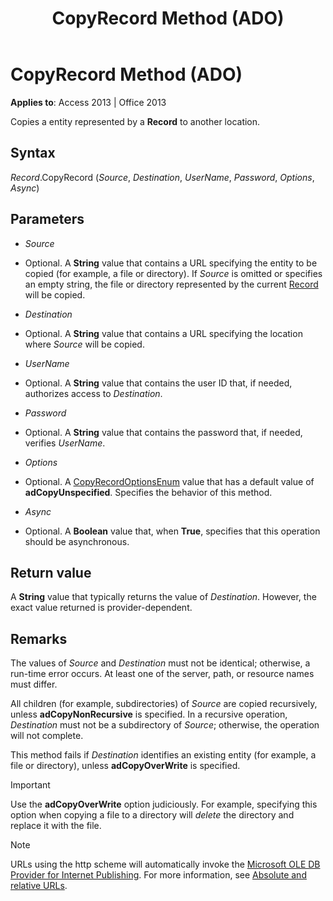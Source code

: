 ﻿---
title: CopyRecord Method (ADO)
TOCTitle: CopyRecord Method (ADO)
ms:assetid: 724e4358-f216-8e47-5bab-c72770ece5a4
ms:mtpsurl: https://msdn.microsoft.com/library/JJ249459(v=office.15)
ms:contentKeyID: 48545605
ms.date: 09/18/2015
mtps_version: v=office.15
---

# CopyRecord Method (ADO)


**Applies to**: Access 2013 | Office 2013

Copies a entity represented by a **Record** to another location.

## Syntax

*Record*.CopyRecord (*Source*, *Destination*, *UserName*, *Password*, *Options*, *Async*)

## Parameters

  - *Source*

  - Optional. A **String** value that contains a URL specifying the entity to be copied (for example, a file or directory). If *Source* is omitted or specifies an empty string, the file or directory represented by the current [Record](record-object-ado.md) will be copied.

  - *Destination*

  - Optional. A **String** value that contains a URL specifying the location where *Source* will be copied.

  - *UserName*

  - Optional. A **String** value that contains the user ID that, if needed, authorizes access to *Destination*.

  - *Password*

  - Optional. A **String** value that contains the password that, if needed, verifies *UserName*.

  - *Options*

  - Optional. A [CopyRecordOptionsEnum](copyrecordoptionsenum.md) value that has a default value of **adCopyUnspecified**. Specifies the behavior of this method.

  - *Async*

  - Optional. A **Boolean** value that, when **True**, specifies that this operation should be asynchronous.

## Return value

A **String** value that typically returns the value of *Destination*. However, the exact value returned is provider-dependent.

## Remarks

The values of *Source* and *Destination* must not be identical; otherwise, a run-time error occurs. At least one of the server, path, or resource names must differ.

All children (for example, subdirectories) of *Source* are copied recursively, unless **adCopyNonRecursive** is specified. In a recursive operation, *Destination* must not be a subdirectory of *Source*; otherwise, the operation will not complete.

This method fails if *Destination* identifies an existing entity (for example, a file or directory), unless **adCopyOverWrite** is specified.


> [!IMPORTANT]
> <P>Use the <STRONG>adCopyOverWrite</STRONG> option judiciously. For example, specifying this option when copying a file to a directory will <EM>delete</EM> the directory and replace it with the file.</P>




> [!NOTE]
> URLs using the http scheme will automatically invoke the [Microsoft OLE DB Provider for Internet Publishing](microsoft-ole-db-provider-for-internet-publishing.md). For more information, see [Absolute and relative URLs](absolute-and-relative-urls.md).


